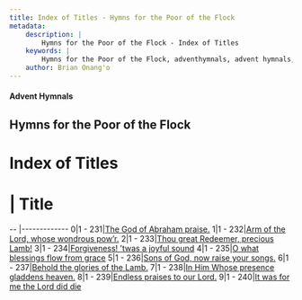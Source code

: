 ```yaml
---
title: Index of Titles - Hymns for the Poor of the Flock
metadata:
    description: |
        Hymns for the Poor of the Flock - Index of Titles
    keywords: |
        Hymns for the Poor of the Flock, adventhymnals, advent hymnals, index
    author: Brian Onang'o
---
```


#### Advent Hymnals

## Hymns for the Poor of the Flock

# Index of Titles
# | Title                        
-- |-------------
0|1 - 231|[The God of Abraham praise.](/201-300/231-240/01.The-God-of-Abraham-praise)
1|1 - 232|[Arm of the Lord, whose wondrous pow’r.](/201-300/231-240/02.Arm-of-the-Lord,-whose-wondrous-pow’r)
2|1 - 233|[Thou great Redeemer, precious Lamb!](/201-300/231-240/03.Thou-great-Redeemer,-precious-Lamb!)
3|1 - 234|[Forgiveness! ’twas a joyful sound](/201-300/231-240/04.Forgiveness!-’twas-a-joyful-sound)
4|1 - 235|[O what blessings flow from grace](/201-300/231-240/05.O-what-blessings-flow-from-grace)
5|1 - 236|[Sons of God, now raise your songs.](/201-300/231-240/06.Sons-of-God,-now-raise-your-songs)
6|1 - 237|[Behold the glories of the Lamb.](/201-300/231-240/07.Behold-the-glories-of-the-Lamb)
7|1 - 238|[In Him Whose presence gladdens heaven.](/201-300/231-240/08.In-Him-Whose-presence-gladdens-heaven)
8|1 - 239|[Endless praises to our Lord.](/201-300/231-240/09.Endless-praises-to-our-Lord)
9|1 - 240|[It was for me the Lord did die](/201-300/231-240/10.It-was-for-me-the-Lord-did-die)